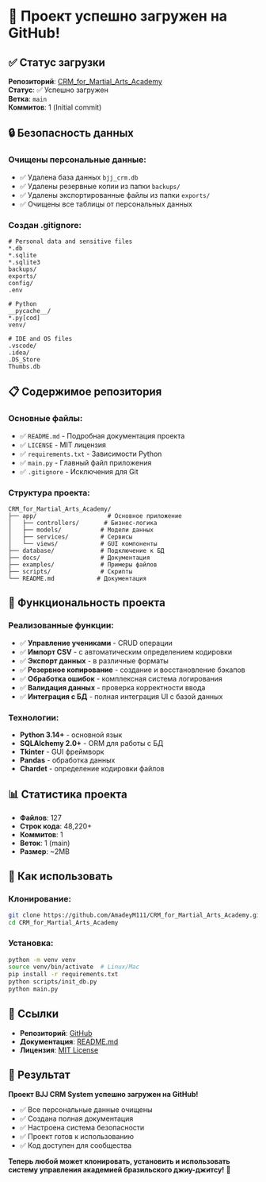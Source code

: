 # 🚀 Проект успешно загружен на GitHub!

## ✅ Статус загрузки

**Репозиторий**: [CRM_for_Martial_Arts_Academy](https://github.com/AmadeyM111/CRM_for_Martial_Arts_Academy.git)  
**Статус**: ✅ Успешно загружен  
**Ветка**: `main`  
**Коммитов**: 1 (Initial commit)

## 🔒 Безопасность данных

### **Очищены персональные данные:**
- ✅ Удалена база данных `bjj_crm.db`
- ✅ Удалены резервные копии из папки `backups/`
- ✅ Удалены экспортированные файлы из папки `exports/`
- ✅ Очищены все таблицы от персональных данных

### **Создан .gitignore:**
```gitignore
# Personal data and sensitive files
*.db
*.sqlite
*.sqlite3
backups/
exports/
config/
.env

# Python
__pycache__/
*.py[cod]
venv/

# IDE and OS files
.vscode/
.idea/
.DS_Store
Thumbs.db
```

## 📋 Содержимое репозитория

### **Основные файлы:**
- ✅ `README.md` - Подробная документация проекта
- ✅ `LICENSE` - MIT лицензия
- ✅ `requirements.txt` - Зависимости Python
- ✅ `main.py` - Главный файл приложения
- ✅ `.gitignore` - Исключения для Git

### **Структура проекта:**
```
CRM_for_Martial_Arts_Academy/
├── app/                    # Основное приложение
│   ├── controllers/       # Бизнес-логика
│   ├── models/           # Модели данных
│   ├── services/         # Сервисы
│   └── views/            # GUI компоненты
├── database/             # Подключение к БД
├── docs/                 # Документация
├── examples/             # Примеры файлов
├── scripts/              # Скрипты
└── README.md            # Документация
```

## 🎯 Функциональность проекта

### **Реализованные функции:**
- ✅ **Управление учениками** - CRUD операции
- ✅ **Импорт CSV** - с автоматическим определением кодировки
- ✅ **Экспорт данных** - в различные форматы
- ✅ **Резервное копирование** - создание и восстановление бэкапов
- ✅ **Обработка ошибок** - комплексная система логирования
- ✅ **Валидация данных** - проверка корректности ввода
- ✅ **Интеграция с БД** - полная интеграция UI с базой данных

### **Технологии:**
- **Python 3.14+** - основной язык
- **SQLAlchemy 2.0+** - ORM для работы с БД
- **Tkinter** - GUI фреймворк
- **Pandas** - обработка данных
- **Chardet** - определение кодировки файлов

## 📊 Статистика проекта

- **Файлов**: 127
- **Строк кода**: 48,220+
- **Коммитов**: 1
- **Веток**: 1 (main)
- **Размер**: ~2MB

## 🚀 Как использовать

### **Клонирование:**
```bash
git clone https://github.com/AmadeyM111/CRM_for_Martial_Arts_Academy.git
cd CRM_for_Martial_Arts_Academy
```

### **Установка:**
```bash
python -m venv venv
source venv/bin/activate  # Linux/Mac
pip install -r requirements.txt
python scripts/init_db.py
python main.py
```

## 🔗 Ссылки

- **Репозиторий**: [GitHub](https://github.com/AmadeyM111/CRM_for_Martial_Arts_Academy.git)
- **Документация**: [README.md](https://github.com/AmadeyM111/CRM_for_Martial_Arts_Academy/blob/main/README.md)
- **Лицензия**: [MIT License](https://github.com/AmadeyM111/CRM_for_Martial_Arts_Academy/blob/main/LICENSE)

## 🎉 Результат

**Проект BJJ CRM System успешно загружен на GitHub!**

- ✅ Все персональные данные очищены
- ✅ Создана полная документация
- ✅ Настроена система безопасности
- ✅ Проект готов к использованию
- ✅ Код доступен для сообщества

**Теперь любой может клонировать, установить и использовать систему управления академией бразильского джиу-джитсу!** 🥋
